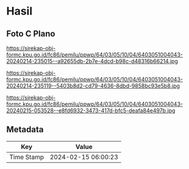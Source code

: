 # Hasil

## Foto C Plano

https://sirekap-obj-formc.kpu.go.id/fc86/pemilu/ppwp/64/03/05/10/04/6403051004043-20240214-235015--a92655db-2b7e-4dcd-b98c-d48316b66214.jpg

https://sirekap-obj-formc.kpu.go.id/fc86/pemilu/ppwp/64/03/05/10/04/6403051004043-20240214-235119--5403b8d2-cd79-4636-8dbd-9858bc93e5b8.jpg

https://sirekap-obj-formc.kpu.go.id/fc86/pemilu/ppwp/64/03/05/10/04/6403051004043-20240215-053528--e8fd6932-3473-417d-bfc5-deafa84e497b.jpg


## Metadata

| Key        | Value               |
| ---------- | ------------------- |
| Time Stamp | 2024-02-15 06:00:23 |



